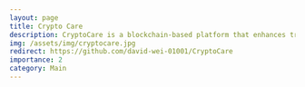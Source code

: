 ```yaml
---
layout: page
title: Crypto Care
description: CryptoCare is a blockchain-based platform that enhances transparency and efficiency in charitable donations using Bitcoin and Ethereum, ensuring direct and traceable contributions to causes worldwide
img: /assets/img/cryptocare.jpg
redirect: https://github.com/david-wei-01001/CryptoCare
importance: 2
category: Main
---
```


